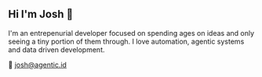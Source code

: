 ## Hi I'm Josh 👋

I'm an entrepenurial developer focused on spending ages on ideas and only seeing a tiny portion of them through. I love automation, agentic systems and data driven development. 

📮 josh@agentic.id 

<!--
**devjsc/devjsc** is a ✨ _special_ ✨ repository because its `README.md` (this file) appears on your GitHub profile.

Here are some ideas to get you started:

- 🔭 I’m currently working on ...
- 🌱 I’m currently learning ...
- 👯 I’m looking to collaborate on ...
- 🤔 I’m looking for help with ...
- 💬 Ask me about ...
- 📫 How to reach me: ...
- 😄 Pronouns: ...
- ⚡ Fun fact: ...
-->
